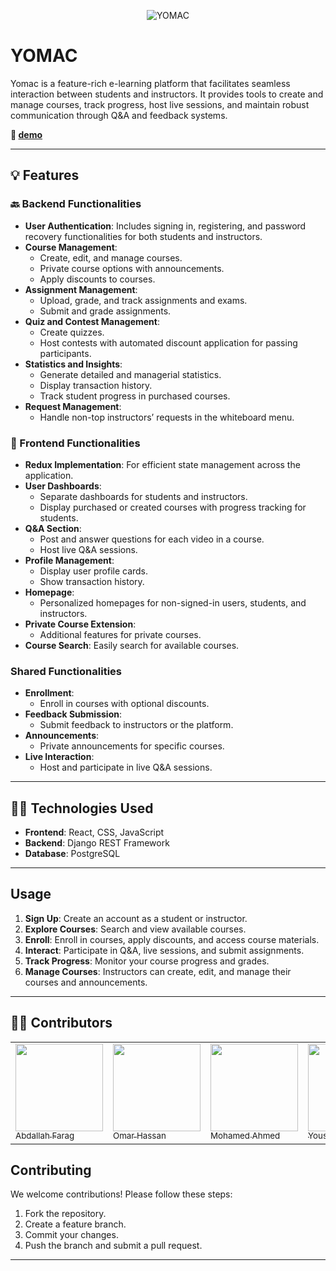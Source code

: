 <div align="center">
  
  ![YOMAC](https://i.imgur.com/p2nd1Q5.jpeg)
  
</div>

# **YOMAC**

Yomac is a feature-rich e-learning platform that facilitates seamless interaction between students and instructors. It provides tools to create and manage courses, track progress, host live sessions, and maintain robust communication through Q&A and feedback systems.

**🔖 [demo](https://yomac-public-7m6c.vercel.app)**

---

## 💡 Features

### 🔙 Backend Functionalities

- **User Authentication**: Includes signing in, registering, and password recovery functionalities for both students and instructors.
- **Course Management**:
  - Create, edit, and manage courses.
  - Private course options with announcements.
  - Apply discounts to courses.
- **Assignment Management**:
  - Upload, grade, and track assignments and exams.
  - Submit and grade assignments.
- **Quiz and Contest Management**:
  - Create quizzes.
  - Host contests with automated discount application for passing participants.
- **Statistics and Insights**:
  - Generate detailed and managerial statistics.
  - Display transaction history.
  - Track student progress in purchased courses.
- **Request Management**:
  - Handle non-top instructors’ requests in the whiteboard menu.

### 💄 Frontend Functionalities

- **Redux Implementation**: For efficient state management across the application.
- **User Dashboards**:
  - Separate dashboards for students and instructors.
  - Display purchased or created courses with progress tracking for students.
- **Q&A Section**:
  - Post and answer questions for each video in a course.
  - Host live Q&A sessions.
- **Profile Management**:
  - Display user profile cards.
  - Show transaction history.
- **Homepage**:
  - Personalized homepages for non-signed-in users, students, and instructors.
- **Private Course Extension**:
  - Additional features for private courses.
- **Course Search**: Easily search for available courses.

### Shared Functionalities

- **Enrollment**:
  - Enroll in courses with optional discounts.
- **Feedback Submission**:
  - Submit feedback to instructors or the platform.
- **Announcements**:
  - Private announcements for specific courses.
- **Live Interaction**:
  - Host and participate in live Q&A sessions.

---

## 👨‍💻 Technologies Used

- **Frontend**: React, CSS, JavaScript
- **Backend**: Django REST Framework
- **Database**: PostgreSQL

---

## Usage

1. **Sign Up**: Create an account as a student or instructor.
2. **Explore Courses**: Search and view available courses.
3. **Enroll**: Enroll in courses, apply discounts, and access course materials.
4. **Interact**: Participate in Q&A, live sessions, and submit assignments.
5. **Track Progress**: Monitor your course progress and grades.
6. **Manage Courses**: Instructors can create, edit, and manage their courses and announcements.

---

## 🧑‍🍳 Contributors

<table>
<tr>
  <td> 
	<a href = "https://github.com/Abdallah-farag27">
	  <img src = "https://github.com/Abdallah-farag27.png" width = 140>
	  <br />
	  <sub> Abdallah Farag </sub>
	</a>
  </td>
  <td> 
	<a href = "https://github.com/OmarHassan2003">
	  <img src = "https://github.com/OmarHassan2003.png" width = 140>
	  <br />
	  <sub> Omar Hassan </sub>
	</a>
  </td>
  <td> 
  <a href = "https://github.com/MoBahgat010">
	  <img src = "https://github.com/MoBahgat010.png" width = 140>
	  <br />
	  <sub> Mohamed Ahmed</sub>
	</a>
  </td>
  <td>
  <a href = "https://github.com/Youssefwafa7">
	  <img src = "https://github.com/Youssefwafa7.png" width = 140>
	  <br />
	  <sub> Youssef Wafa </sub>
	</a>
  <td>
  </td>
</tr>
</table>

## Contributing

We welcome contributions! Please follow these steps:

1. Fork the repository.
2. Create a feature branch.
3. Commit your changes.
4. Push the branch and submit a pull request.

---

